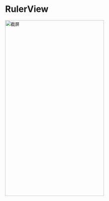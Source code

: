 # RulerView

<img src="https://github.com/qindachang/RulerView/blob/master/imgs/Screenshot_1479577403.png" width = "320" height = "568" alt="截屏" align=center />